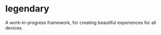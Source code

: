 legendary
=========

A work-in-progress framework, for creating beautiful experiences for all devices.
